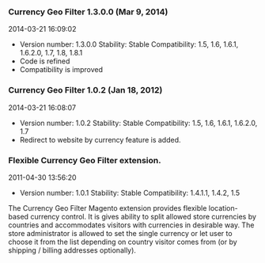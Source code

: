 
### Currency Geo Filter 1.3.0.0 (Mar 9, 2014)

2014-03-21 16:09:02

 - Version number: 1.3.0.0 Stability: Stable Compatibility: 1.5, 1.6, 1.6.1, 1.6.2.0, 1.7, 1.8, 1.8.1 
 - Code is refined
 - Compatibility is improved

### Currency Geo Filter 1.0.2 (Jan 18, 2012)

2014-03-21 16:08:07

 - Version number: 1.0.2 Stability: Stable Compatibility: 1.5, 1.6, 1.6.1, 1.6.2.0, 1.7 
 - Redirect to website by currency feature is added.

### Flexible Currency Geo Filter extension.

2011-04-30 13:56:20

 - Version number: 1.0.1 Stability: Stable Compatibility: 1.4.1.1, 1.4.2, 1.5 

The Currency Geo Filter Magento extension provides flexible location-based currency control. It is gives ability to split allowed store currencies by countries and accommodates visitors with currencies in desirable way. The store administrator is allowed to set the single currency or let user to choose it from the list depending on country visitor comes from (or by shipping / billing addresses optionally).
